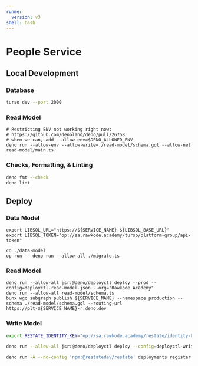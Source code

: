 ```yaml
---
runme:
  version: v3
shell: bash
---
```


# People Service

## Local Development

### Database

```sh {"background":"true","name":"dev-db"}
turso dev --port 2000
```

### Read Model

```shell {"name":"dev-read-model"}
# Restricting ENV not working right now:
# https://github.com/denoland/deno/pull/26758
# when we can, add --allow-env=$DENO_ALLOWED_ENV
deno run --allow-env --allow-write=./read-model/schema.gql --allow-net read-model/main.ts
```

### Checks, Formatting, & Linting

```sh {"name":"check"}
deno fmt --check
deno lint
```

## Deploy

### Data Model

```shell {"name":"deploy-data-model"}
export LIBSQL_URL="https://${SERVICE_NAME}-${LIBSQL_BASE_URL}"
export LIBSQL_TOKEN="op://sa.rawkode.academy/turso/platform-group/api-token"

cd ./data-model
op run -- deno run --allow-all ./migrate.ts
```

### Read Model

```shell {"name":"deploy-read-model"}
deno run --allow-all jsr:@deno/deployctl deploy --prod --config=deployctl-read-model.json --org="Rawkode Academy"
deno run --allow-all read-model/schema.ts
bunx wgc subgraph publish ${SERVICE_NAME} --namespace production --schema ./read-model/schema.gql --routing-url https://plt-${SERVICE_NAME}-r.deno.dev
```

### Write Model

```sh {"name":"deploy-write-model"}
export RESTATE_IDENTITY_KEY="op://sa.rawkode.academy/restate/identity-key"

deno run --allow-all jsr:@deno/deployctl deploy --config=deployctl-write-model.json --org="Rawkode Academy" --env=RESTATE_IDENTITY_KEY=${RESTATE_IDENTITY_KEY} --env=LIBSQL_URL=${LIBSQL_URL} --env=LIBSQL_TOKEN=${LIBSQL_TOKEN}

deno run -A --no-config 'npm:@restatedev/restate' deployments register https://plt-${SERVICE_NAME}-r.deno.dev/
```
